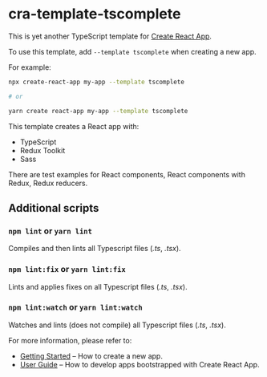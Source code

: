 # cra-template-tscomplete

This is yet another TypeScript template for [Create React App](https://github.com/facebook/create-react-app).

To use this template, add `--template tscomplete` when creating a new app.

For example:

```sh
npx create-react-app my-app --template tscomplete

# or

yarn create react-app my-app --template tscomplete
```

This template creates a React app with:

* TypeScript
* Redux Toolkit
* Sass

There are test examples for React components, React components with Redux, Redux reducers.

## Additional scripts

### `npm lint` or `yarn lint`

Compiles and then lints all Typescript files (_.ts_, _.tsx_).

### `npm lint:fix` or `yarn lint:fix`

Lints and applies fixes on all Typescript files (_.ts_, _.tsx_).

### `npm lint:watch` or `yarn lint:watch`

Watches and lints (does not compile) all Typescript files (_.ts_, _.tsx_).

For more information, please refer to:

- [Getting Started](https://create-react-app.dev/docs/getting-started) – How to create a new app.
- [User Guide](https://create-react-app.dev) – How to develop apps bootstrapped with Create React App.
